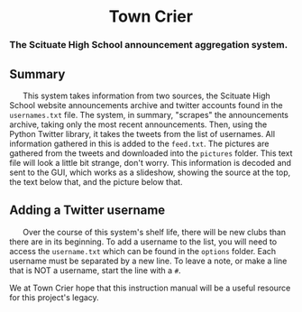 <h1 style="padding-left:35%">Town Crier</h1>
<h3>The Scituate High School announcement aggregation system.</h4>
<h2>Summary</h2>
<p>&nbsp;&nbsp;&nbsp;&nbsp;&nbsp;&nbsp;This system takes information from two sources, the Scituate High School website announcements archive and twitter accounts found in the <code>usernames.txt</code> file. The system, in summary, "scrapes" the announcements archive, taking only the most recent announcements. Then, using the Python Twitter library, it takes the tweets from the list of usernames. All information gathered in this is added to the <code>feed.txt</code>. The pictures are gathered from the tweets and downloaded into the <code>pictures</code> folder. This text file will look a little bit strange, don't worry. This information is decoded and sent to the GUI, which works as a slideshow, showing the source at the top, the text below that, and the picture below that.<br>
<h2>Adding a Twitter username</h2>
<p>&nbsp;&nbsp;&nbsp;&nbsp;&nbsp;&nbsp;Over the course of this system's shelf life, there will be new clubs than there are in its beginning. To add a username to the list, you will need to access the <code>username.txt</code> which can be found in the <code>options</code> folder. Each username must be separated by a new line. To leave a note, or make a line that is NOT a username, start the line with a <code>#</code>.
<p>We at Town Crier hope that this instruction manual will be a useful resource for this project's legacy.</p>
